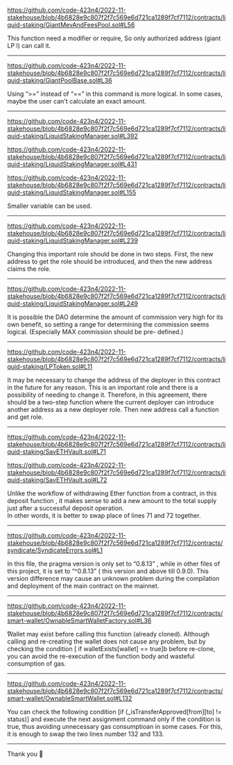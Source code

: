 
https://github.com/code-423n4/2022-11-stakehouse/blob/4b6828e9c807f2f7c569e6d721ca1289f7cf7112/contracts/liquid-staking/GiantMevAndFeesPool.sol#L56

This function need a modifier or require, So only authorized address (giant LP
l) can call it.

**************************************************************************************
https://github.com/code-423n4/2022-11-stakehouse/blob/4b6828e9c807f2f7c569e6d721ca1289f7cf7112/contracts/liquid-staking/GiantPoolBase.sol#L36

Using “>=”  instead of “==” in this command is more logical. In some cases, maybe the user can't calculate an exact amount. 
**************************************************************************************

https://github.com/code-423n4/2022-11-stakehouse/blob/4b6828e9c807f2f7c569e6d721ca1289f7cf7112/contracts/liquid-staking/LiquidStakingManager.sol#L392

https://github.com/code-423n4/2022-11-stakehouse/blob/4b6828e9c807f2f7c569e6d721ca1289f7cf7112/contracts/liquid-staking/LiquidStakingManager.sol#L431


https://github.com/code-423n4/2022-11-stakehouse/blob/4b6828e9c807f2f7c569e6d721ca1289f7cf7112/contracts/liquid-staking/LiquidStakingManager.sol#L155

Smaller variable can be used.

**************************************************************************************

https://github.com/code-423n4/2022-11-stakehouse/blob/4b6828e9c807f2f7c569e6d721ca1289f7cf7112/contracts/liquid-staking/LiquidStakingManager.sol#L239

Changing this important role should be done in two steps. First, the new address to get the role should be introduced, and then the new address claims the role.
**************************************************************************************

https://github.com/code-423n4/2022-11-stakehouse/blob/4b6828e9c807f2f7c569e6d721ca1289f7cf7112/contracts/liquid-staking/LiquidStakingManager.sol#L249

It is possible the DAO determine the amount of commission very high for its own benefit, so setting a range for determining the commission seems logical. (Especially MAX commission should be pre- defined.)
**************************************************************************************

https://github.com/code-423n4/2022-11-stakehouse/blob/4b6828e9c807f2f7c569e6d721ca1289f7cf7112/contracts/liquid-staking/LPToken.sol#L11

It may be necessary to change the address of the deployer in this contract in the future for any reason. This is an important role and there is a possibility of needing to change it. Therefore, in this agreement, there should be a two-step function where the current deployer can introduce another address as a new deployer role.
Then new address call a function and get role.

**************************************************************************************

https://github.com/code-423n4/2022-11-stakehouse/blob/4b6828e9c807f2f7c569e6d721ca1289f7cf7112/contracts/liquid-staking/SavETHVault.sol#L71

https://github.com/code-423n4/2022-11-stakehouse/blob/4b6828e9c807f2f7c569e6d721ca1289f7cf7112/contracts/liquid-staking/SavETHVault.sol#L72


Unlike the workflow of withdrawing Ether function from a contract, in this deposit function , it makes sense to add a new amount to the total supply just after a successful deposit operation.  
In other words, it is better to swap place of lines 71 and 72 together.
**************************************************************************************

https://github.com/code-423n4/2022-11-stakehouse/blob/4b6828e9c807f2f7c569e6d721ca1289f7cf7112/contracts/syndicate/SyndicateErrors.sol#L1

In this file, the pragma version is only set to “0.8.13”  , while in other files of this project, it is set to “^0.8.13” ( this version and above till 0.9.0). This version difference may cause an unknown problem during the compilation and deployment of the main contract on the mainnet.

**************************************************************************************

https://github.com/code-423n4/2022-11-stakehouse/blob/4b6828e9c807f2f7c569e6d721ca1289f7cf7112/contracts/smart-wallet/OwnableSmartWalletFactory.sol#L36


 ٌWallet may exist before calling this function (already cloned).
  Although calling and re-creating the wallet does not cause any problem, but  by checking the  condition [ if walletExists[wallet] == true]b before re-clone, you can avoid the re-execution of the function body and wasteful consumption of gas.
**************************************************************************************

https://github.com/code-423n4/2022-11-stakehouse/blob/4b6828e9c807f2f7c569e6d721ca1289f7cf7112/contracts/smart-wallet/OwnableSmartWallet.sol#L132

You can check the following condition [if (_isTransferApproved[from][to] != status)] and execute the next assignment command only if the condition is true, thus avoiding unnecessary gas consumptioan in some cases. For this, it is enough to swap the two lines number 132 and 133. 
**************************************************************************************

Thank you 🙂
